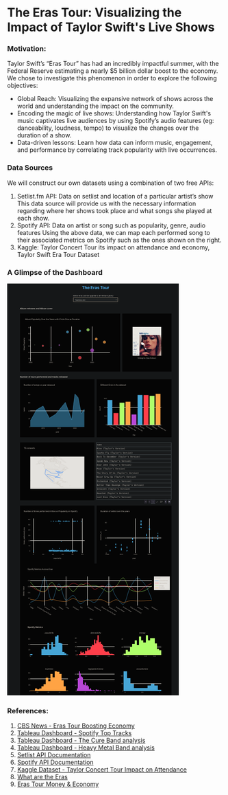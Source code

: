 # The Eras Tour: Visualizing the Impact of Taylor Swift's Live Shows

### Motivation:

Taylor Swift’s “Eras Tour” has had an incredibly impactful summer, with the Federal Reserve estimating a nearly $5 billion dollar boost to the economy. We chose to investigate this phenomenon in order to explore the following objectives:

- Global Reach: Visualizing the expansive network of shows across the world and understanding the impact on the community.
- Encoding the magic of live shows: Understanding how Taylor Swift's music captivates live audiences by using Spotify’s audio features (eg: danceability, loudness, tempo) to visualize the changes over the duration of a show.
- Data-driven lessons: Learn how data can inform music, engagement, and performance by correlating track popularity with live occurrences.


### Data Sources

We will construct our own datasets using a combination of two free APIs:
1. Setlist.fm API: Data on setlist and location of a particular artist’s show
This data source will provide us with the necessary information regarding where her shows took place and what songs she played at each show.
2. Spotify API: Data on artist or song such as popularity, genre, audio features
Using the above data, we can map each performed song to their associated metrics on Spotify such as the ones shown on the right.
3. Kaggle: Taylor Concert Tour its impact on attendance and economy, Taylor Swift Era Tour Dataset


### A Glimpse of the Dashboard
![dashboard_snapshot.png](dashboard_snapshot.png)


### References:

1. [CBS News - Eras Tour Boosting Economy](https://www.cbsnews.com/news/taylor-swift-eras-tour-boosted-economy-tourism-federal-reserve-how-much-money-made/)
2. [Tableau Dashboard - Spotify Top Tracks](https://www.tableau.com/community/music/spotify-top-tracks)
3. [Tableau Dashboard - The Cure Band analysis](https://www.tableau.com/community/music/the-cure)
4. [Tableau Dashboard - Heavy Metal Band analysis](https://www.tableau.com/community/music/heavy-metal)
5. [Setlist API Documentation](https://api.setlist.fm/docs/1.0/ui/index.html)
6. [Spotify API Documentation](https://developer.spotify.com/documentation/web-api)
7. [Kaggle Dataset - Taylor Concert Tour Impact on Attendance](https://www.kaggle.com/datasets/gayu14/taylor-concert-tours-impact-on-attendance-and/data)
8. [What are the Eras](https://www.lsureveille.com/entertainment/what-are-the-eras-on-taylor-swifts-the-eras-tour/article_1ac1587a-cdc6-11ed-8c34-0fdc3d371c29.html)
9. [Eras Tour Money & Economy](https://time.com/6307420/taylor-swift-eras-tour-money-economy/)
